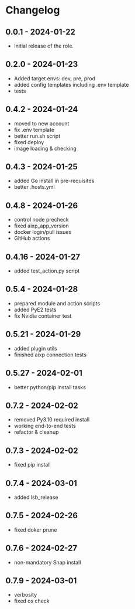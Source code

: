 # Changelog

## 0.0.1 - 2024-01-22
- Initial release of the role.

## 0.2.0 - 2024-01-23
- Added target envs: dev, pre, prod
- added config templates including .env template
- tests

## 0.4.2 - 2024-01-24
 - moved to new account
 - fix .env template
 - better run.sh script
 - fixed deploy
 - image loading & checking

## 0.4.3 - 2024-01-25
 - added Go install in pre-requisites
 - better .hosts.yml

## 0.4.8 - 2024-01-26
 - control node precheck  
 - fixed aixp_app_version
 - docker login/pull issues
 - GitHub actions

## 0.4.16 - 2024-01-27
 - added test_action.py script

## 0.5.4 - 2024-01-28
 - prepared module and action scripts
 - added PyE2 tests
 - fix Nvidia container test

## 0.5.21 - 2024-01-29
 - added plugin utils
 - finished aixp connection tests

## 0.5.27 - 2024-02-01
 - better python/pip install tasks

## 0.7.2 - 2024-02-02
 - removed Py3.10 required install
 - working end-to-end tests
 - refactor & cleanup

## 0.7.3 - 2024-02-02
 - fixed pip install

## 0.7.4 - 2024-03-01
 - added lsb_release

## 0.7.5 - 2024-02-26
 - fixed doker prune

## 0.7.6 - 2024-02-27
 - non-mandatory Snap install

## 0.7.9 - 2024-03-01
 - verbosity
 - fixed os check
